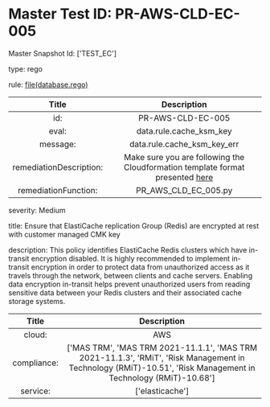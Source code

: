 



# Master Test ID: PR-AWS-CLD-EC-005


Master Snapshot Id: ['TEST_EC']

type: rego

rule: [file(database.rego)]  
  
  
  
  

|Title|Description|
| :---: | :---: |
|id: |PR-AWS-CLD-EC-005|
|eval: |data.rule.cache_ksm_key|
|message: |data.rule.cache_ksm_key_err|
|remediationDescription: |Make sure you are following the Cloudformation template format presented <a href='https://docs.aws.amazon.com/AWSCloudFormation/latest/UserGuide/aws-resource-elasticache-replicationgroup.html#cfn-elasticache-replicationgroup-kmskeyid' target='_blank'>here</a>|
|remediationFunction: |PR_AWS_CLD_EC_005.py|


severity: Medium

title: Ensure that ElastiCache replication Group (Redis) are encrypted at rest with customer managed CMK key

description: This policy identifies ElastiCache Redis clusters which have in-transit encryption disabled. It is highly recommended to implement in-transit encryption in order to protect data from unauthorized access as it travels through the network, between clients and cache servers. Enabling data encryption in-transit helps prevent unauthorized users from reading sensitive data between your Redis clusters and their associated cache storage systems.  
  
  

|Title|Description|
| :---: | :---: |
|cloud: |AWS|
|compliance: |['MAS TRM', 'MAS TRM 2021-11.1.1', 'MAS TRM 2021-11.1.3', 'RMiT', 'Risk Management in Technology (RMiT)-10.51', 'Risk Management in Technology (RMiT)-10.68']|
|service: |['elasticache']|



[file(database.rego)]: https://github.com/prancer-io/prancer-compliance-test/tree/master/aws/cloud/database.rego
